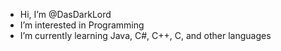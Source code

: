 -  Hi, I’m @DasDarkLord
-  I’m interested in Programming
-  I’m currently learning Java, C#, C++, C, and other languages
